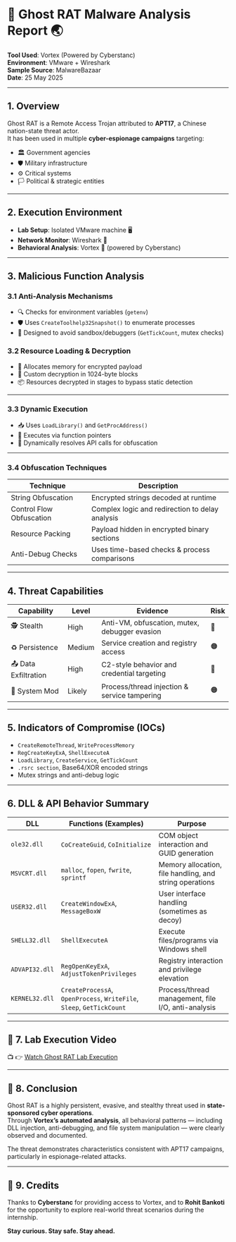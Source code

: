 # 👻 Ghost RAT Malware Analysis Report 🌏

**Tool Used**: Vortex (Powered by Cyberstanc)  
**Environment**: VMware + Wireshark  
**Sample Source**: MalwareBazaar  
**Date**: 25 May 2025

---

## 1. Overview

Ghost RAT is a Remote Access Trojan attributed to **APT17**, a Chinese nation-state threat actor.  
It has been used in multiple **cyber-espionage campaigns** targeting:

- 🏛️ Government agencies  
- 🛡️ Military infrastructure  
- ⚙️ Critical systems  
- 🏳️ Political & strategic entities

---

## 2. Execution Environment

-  **Lab Setup**: Isolated VMware machine 🖥️
-  **Network Monitor**: Wireshark 🦈
-  **Behavioral Analysis**: Vortex 🦚 (powered by Cyberstanc)

---

## 3. Malicious Function Analysis

### 3.1 Anti-Analysis Mechanisms

- 🔍 Checks for environment variables (`getenv`)  
- 🛡️ Uses `CreateToolhelp32Snapshot()` to enumerate processes  
- 🧩 Designed to avoid sandbox/debuggers (`GetTickCount`, mutex checks)



### 3.2 Resource Loading & Decryption

- 🔐 Allocates memory for encrypted payload  
- 🧩 Custom decryption in 1024-byte blocks  
- 📦 Resources decrypted in stages to bypass static detection

---

### 3.3 Dynamic Execution

- 📥 Uses `LoadLibrary()` and `GetProcAddress()`  
- 🎯 Executes via function pointers  
- 🔄 Dynamically resolves API calls for obfuscation

---

### 3.4 Obfuscation Techniques

| Technique                 | Description                                             |
|--------------------------|---------------------------------------------------------|
| String Obfuscation       | Encrypted strings decoded at runtime                    |
| Control Flow Obfuscation | Complex logic and redirection to delay analysis         |
| Resource Packing          | Payload hidden in encrypted binary sections            |
| Anti-Debug Checks         | Uses time-based checks & process comparisons           |

---

## 4. Threat Capabilities

| Capability           | Level   | Evidence                                      | Risk |
|----------------------|---------|-----------------------------------------------|------|
| 🕵️ Stealth          | High    | Anti-VM, obfuscation, mutex, debugger evasion | 🔴   |
| ♻️ Persistence       | Medium  | Service creation and registry access          | 🟠   |
| 📤 Data Exfiltration | High    | C2-style behavior and credential targeting    | 🔴   |
| 🔧 System Mod        | Likely  | Process/thread injection & service tampering  | 🟠   |

---

## 5. Indicators of Compromise (IOCs)

- `CreateRemoteThread`, `WriteProcessMemory`  
- `RegCreateKeyExA`, `ShellExecuteA`  
- `LoadLibrary`, `CreateService`, `GetTickCount`  
- `.rsrc section`, Base64/XOR encoded strings  
- Mutex strings and anti-debug logic

---

## 6. DLL & API Behavior Summary

| **DLL**        | **Functions (Examples)**                                               | **Purpose**                                                                 |
|----------------|------------------------------------------------------------------------|------------------------------------------------------------------------------|
| `ole32.dll`    | `CoCreateGuid`, `CoInitialize`                                         | COM object interaction and GUID generation                                 |
| `MSVCRT.dll`   | `malloc`, `fopen`, `fwrite`, `sprintf`                                 | Memory allocation, file handling, and string operations                    |
| `USER32.dll`   | `CreateWindowExA`, `MessageBoxW`                                       | User interface handling (sometimes as decoy)                               |
| `SHELL32.dll`  | `ShellExecuteA`                                                        | Execute files/programs via Windows shell                                   |
| `ADVAPI32.dll` | `RegOpenKeyExA`, `AdjustTokenPrivileges`                               | Registry interaction and privilege elevation                               |
| `KERNEL32.dll` | `CreateProcessA`, `OpenProcess`, `WriteFile`, `Sleep`, `GetTickCount`  | Process/thread management, file I/O, anti-analysis                         |

---

## 🎥 7. Lab Execution Video

📺 👉 [Watch Ghost RAT Lab Execution](https://drive.google.com/file/d/1w2KuczLkKZIVF_t1WKmg0caVo24IfAeN/view?usp=drive_link)

---

## 🎯 8. Conclusion

Ghost RAT is a highly persistent, evasive, and stealthy threat used in **state-sponsored cyber operations**.  
Through **Vortex’s automated analysis**, all behavioral patterns — including DLL injection, anti-debugging, and file system manipulation — were clearly observed and documented.

The threat demonstrates characteristics consistent with APT17 campaigns, particularly in espionage-related attacks.

---

## 🙏 9. Credits

Thanks to **Cyberstanc** for providing access to Vortex, and to **Rohit Bankoti** for the opportunity to explore real-world threat scenarios during the internship.

**Stay curious. Stay safe. Stay ahead.**



